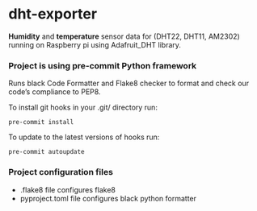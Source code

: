 # dht-exporter
__Humidity__ and __temperature__ sensor data for (DHT22, DHT11, AM2302) running on Raspberry pi using Adafruit_DHT library.

### Project is using pre-commit Python framework
Runs black Code Formatter and Flake8 checker to format and check our code’s compliance to PEP8.

To install git hooks in your .git/ directory run:

`pre-commit install`

To update to the latest versions of hooks run:

`pre-commit autoupdate`

### Project configuration files
 - .flake8 file configures flake8
 - pyproject.toml file configures black python formatter
